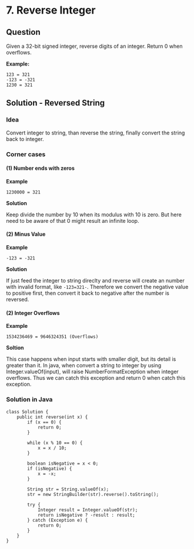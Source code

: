 # 7. Reverse Integer

## Question

Given a 32-bit signed integer, reverse digits of an integer.
Return 0 when overflows.

**Example:**

```
123 = 321
-123 = -321
1230 = 321
```

## Solution - Reversed String

### Idea

Convert integer to string, than reverse the string, finally convert the string back to integer.

### Corner cases

#### (1) Number ends with zeros

**Example**

```
1230000 = 321
```

**Solution**

Keep divide the number by 10 when its modulus with 10 is zero. But here need to be aware of that 0 might result an infinite loop.

#### (2) Minus Value

**Example**

```
-123 = -321
```

**Solution**

If just feed the integer to string direclty and reverse will create an number with invalid format, like `-123=321-`.
Therefore we convert the negative value to positive first, then convert it back to negative after the number is reversed.

#### (2) Integer Overflows

**Example**

```
1534236469 = 9646324351 (Overflows)
```

**Soltion** 

This case happens when input starts with smaller digit, but its detail is greater than it.
In java, when convert a string to integer by using Integer.valueOf(input), will raise NumberFormatException when integer overflows. Thus we can catch this exception and return 0 when catch this exception.

### Solution in Java

```
class Solution {
    public int reverse(int x) {
        if (x == 0) {
            return 0;
        }
        
        while (x % 10 == 0) {
            x = x / 10;
        }
        
        boolean isNegative = x < 0;
        if (isNegative) {
            x = -x;
        }
        
        String str = String.valueOf(x);
        str = new StringBuilder(str).reverse().toString();
        
        try {
            Integer result = Integer.valueOf(str);
            return isNegative ? -result : result;
        } catch (Exception e) {
            return 0;
        }        
    }
}
```







